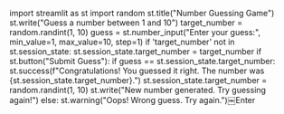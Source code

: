 import streamlit as st
import random
st.title("Number Guessing Game")
st.write("Guess a number between 1 and 10")
target_number = random.randint(1, 10)
guess = st.number_input("Enter your guess:", min_value=1, max_value=10, step=1)
if 'target_number' not in st.session_state:
    st.session_state.target_number = target_number
if st.button("Submit Guess"):
    if guess == st.session_state.target_number:
        st.success(f"Congratulations! You guessed it right. The number was {st.session_state.target_number}.")
        st.session_state.target_number = random.randint(1, 10)
        st.write("New number generated. Try guessing again!")
    else:
        st.warning("Oops! Wrong guess. Try again.")￼Enter

